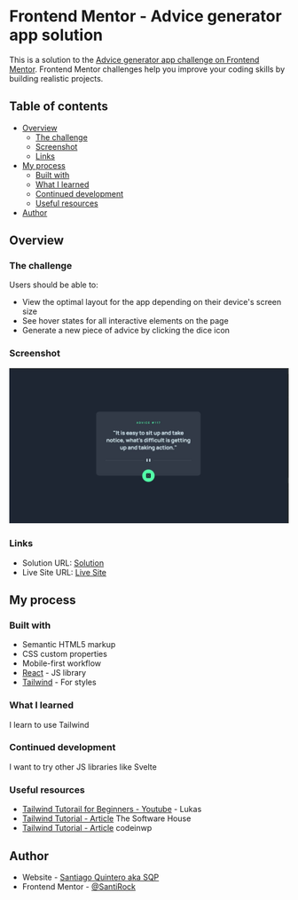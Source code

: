 # Frontend Mentor - Advice generator app solution

This is a solution to the [Advice generator app challenge on Frontend Mentor](https://www.frontendmentor.io/challenges/advice-generator-app-QdUG-13db). Frontend Mentor challenges help you improve your coding skills by building realistic projects.

## Table of contents

- [Overview](#overview)
  - [The challenge](#the-challenge)
  - [Screenshot](#screenshot)
  - [Links](#links)
- [My process](#my-process)
  - [Built with](#built-with)
  - [What I learned](#what-i-learned)
  - [Continued development](#continued-development)
  - [Useful resources](#useful-resources)
- [Author](#author)

## Overview

### The challenge

Users should be able to:

- View the optimal layout for the app depending on their device's screen size
- See hover states for all interactive elements on the page
- Generate a new piece of advice by clicking the dice icon

### Screenshot

![](./public/images/screenshot.jpg)

### Links

- Solution URL: [Solution](https://www.frontendmentor.io/solutions/advice-generator-app-solution-pixel-perfect-tailwind-5Bb1AR9WAT)
- Live Site URL: [Live Site](https://santirockk.github.io/advice-generator/)

## My process

### Built with

- Semantic HTML5 markup
- CSS custom properties
- Mobile-first workflow
- [React](https://reactjs.org/) - JS library
- [Tailwind](https://tailwindcss.com/) - For styles

### What I learned

I learn to use Tailwind

### Continued development

I want to try other JS libraries like Svelte

### Useful resources

- [Tailwind Tutorail for Beginners - Youtube](https://youtu.be/DenUCuq4G04?si=JehH1Ng-bb8-VALG) - Lukas
- [Tailwind Tutorial - Article](https://tsh.io/blog/tailwind-css-tutorial/) The Software House
- [Tailwind Tutorial - Article](https://www.codeinwp.com/blog/tailwind-css-tutorial/) codeinwp

## Author

- Website - [Santiago Quintero aka SQP](https://sqpweb.netlify.app/)
- Frontend Mentor - [@SantiRock](https://www.frontendmentor.io/profile/SantiRock)

